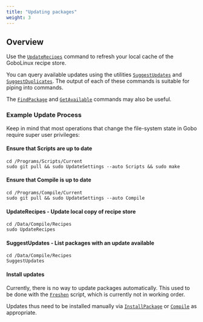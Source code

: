 ```yaml
---
title: "Updating packages"
weight: 3
---
```


## Overview

Use the [`UpdateRecipes`](/Commands/UpdateRecipes) command to refresh
your local cache of the GoboLinux recipe store.

You can query available updates using the utilities
[`SuggestUpdates`](/Commands/SuggestUpdates) and
[`SuggestDuplicates`](/Commands/SuggestDuplicates). The output of each of
these commands is suitable for piping into commands.

The [`FindPackage`](/Commands/FindPackage) and
[`GetAvailable`](/Commands/GetAvailable) commands may also be useful.

### Example Update Process

Keep in mind that most operations that change the file-system state in
Gobo require super user privileges:

#### Ensure that Scripts are up to date

```fish
cd /Programs/Scripts/Current
sudo git pull && sudo UpdateSettings --auto Scripts && sudo make
```

#### Ensure that Compile is up to date

```fish
cd /Programs/Compile/Current
sudo git pull && sudo UpdateSettings --auto Compile
```
#### UpdateRecipes - Update local copy of recipe store

```fish
cd /Data/Compile/Recipes
sudo UpdateRecipes
```

#### SuggestUpdates - List packages with an update available

```fish
cd /Data/Compile/Recipes
SuggestUpdates
```

#### Install updates

Currently, there is no way to update packages automatically. This used
to be done with the [`Freshen`](/Commands/Freshen) script, which is
currently not in working order.

Updates thus need to be installed manually via
[`InstallPackage`](/Commands/InstallPackage) or
[`Compile`](/Commands/Compile) as appropriate.
